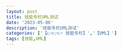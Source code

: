 ```yaml
---
layout: post
title: 技能专栏UML测试
date: '2023-05-06'
description: '技能专栏UML测试'
categories: ['【👉👉👉 技能专栏】','【UML】']
tags: [技能,UML]
---
```

